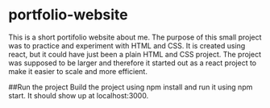 # portfolio-website
This is a short portifolio website about me. The purpose of this small project was to practice and experiment with HTML and CSS. It is created using react, but it could have just been a plain HTML and CSS project. The project was supposed to be larger and therefore it started out as a react project to make it easier to scale and more efficient.

##Run the project
Build the project using npm install and run it using npm start. It should show up at localhost:3000.

